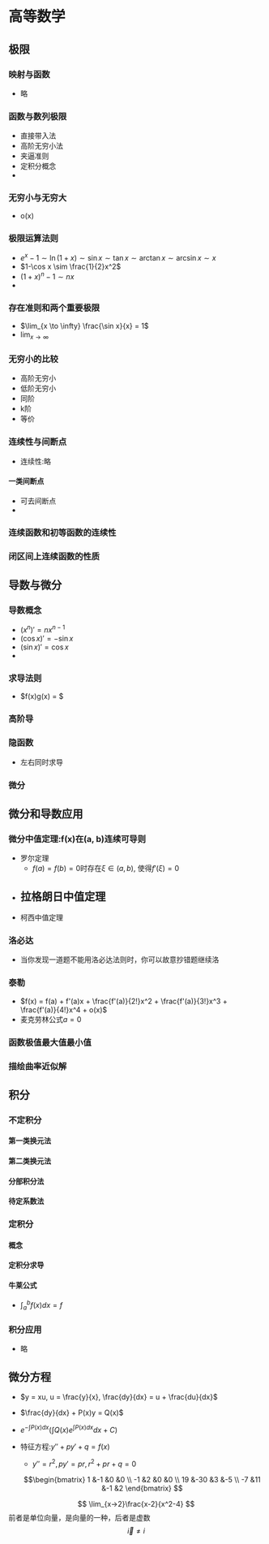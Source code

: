 # 高等数学

## 极限

### 映射与函数
- 略

### 函数与数列极限
- 直接带入法
- 高阶无穷小法
- 夹逼准则
- 定积分概念
- 

### 无穷小与无穷大
- o(x)

### 极限运算法则
- $e^x -1 \sim \ln(1+x) \sim \sin x \sim \tan x \sim \arctan x \sim \arcsin x \sim x$
- $1-\cos x \sim \frac{1}{2}x^2$
- $(1+x)^n - 1 \sim nx$
- 

### 存在准则和两个重要极限
- $\lim_{x \to \infty} \frac{\sin x}{x} = 1$
- $\lim_{x \to \infty}$

### 无穷小的比较
- 高阶无穷小
- 低阶无穷小
- 同阶
- k阶
- 等价

### 连续性与间断点
- 连续性:略
#### 一类间断点
- 可去间断点
- 
  
### 连续函数和初等函数的连续性

### 闭区间上连续函数的性质

## 导数与微分

### 导数概念
- $(x^n)' = nx^{n-1}$
- $(\cos x)' = -\sin x$
- $(\sin x)' = \cos x$
- 
### 求导法则
- $f(x)g(x) = $
### 高阶导

### 隐函数
- 左右同时求导
### 微分

## 微分和导数应用

### 微分中值定理:f(x)在(a, b)连续可导则
- 罗尔定理
    - $f(a) = f(b) = 0$时存在$\xi \in (a, b)$, 使得$f'(\xi) = 0$
- 拉格朗日中值定理
    - 
- 柯西中值定理

### **洛必达**
- 当你发现一道题不能用洛必达法则时，你可以故意抄错题继续洛
### 泰勒
- $f(x) = f(a) + f'(a)x + \frac{f'(a)}{2!}x^2 + \frac{f'(a)}{3!}x^3 + \frac{f'(a)}{4!}x^4 + o(x)$
- 麦克劳林公式$a = 0$

### 函数极值最大值最小值

### 描绘曲率近似解

## 积分

### 不定积分

#### 第一类换元法

#### 第二类换元法

#### 分部积分法

#### 待定系数法

#### 

### 定积分

#### 概念

#### 定积分求导

#### 牛莱公式
- $\int^{b}_{a} f(x)dx = f$

### 积分应用
- 略

## 微分方程
- $y = xu, u = \frac{y}{x}, \frac{dy}{dx} = u + \frac{du}{dx}$
- $\frac{dy}{dx} + P(x)y = Q(x)$
- $e^{-\int P(x)dx}(\int Q(x)e^{\int P(x)dx}dx + C)$
- 特征方程:$y'' + py' + q = f(x)$
    - $y'' = r^2, py' = pr, r^2 + pr + q = 0$

    $$\begin{bmatrix}
    1 &-1 &0 &0 \\
    -1 &2 &0 &0 \\
    19 &-30 &3 &-5 \\
    -7 &11 &-1 &2
    \end{bmatrix}
$$

$$
\lim_{x->2}\frac{x-2}{x^2-4}
$$
前者是单位向量，是向量的一种，后者是虚数
$$
\vec{i} \neq i
$$